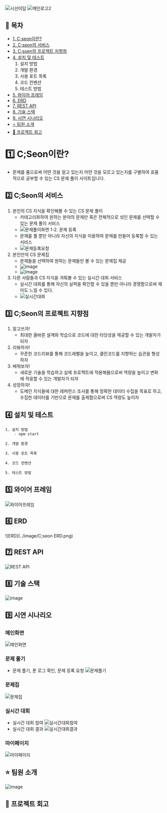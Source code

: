 ![시선이답](/uploads/37a9a2c690e055d1fabf3c7f387358eb/시선이답.png)
![메인로고2](/uploads/27f44d203fda566261bb8b8318bbbeb9/메인로고2.png)

## :scroll: 목차

- [1. C;seon이란?](#one-cseon이란)
- [2. C;seon의 서비스](#two-c;seon의-서비스)
- [3. C;soen의 프로젝트 지향점](#three-c;seon의-프로젝트-지향점)
- [4. 설치 및 테스트](#four-설치-및-테스트)
    1. 설치 방법
    2. 개발 환경
    3. 사용 포트 목록
    4. 코드 컨벤션
    5. 테스트 방법
- [5. 와이어 프레임](#five-와이어-프레임)
- [6. ERD](#six-erd)
- [7. REST API](#seven-rest-api)
- [8. 기술 스택](#eight-기술-스택)
- [9. 시연 시나리오](#nine-시연-시나리오)
- [:star: 팀원 소개](#star-팀원-소개)
- [:star2: 프로젝트 회고](#star2-프로젝트-회고)

# :one: C;Seon이란?
- 문제를 품으로써 어떤 것을 알고 있는지 어떤 것을 모르고 있는지를 구별하여 효율적으로 공부할 수 있는 CS 문제 풀이 사이트입니다.

## :two: C;Seon의 서비스
1. 본인의 CS 지식을 확인해볼 수 있는 CS 문제 풀이
    - 카테고리화하여 원하는 분야의 문제만 혹은 전체적으로 섞인 문제를 선택할 수 있는 문제 풀이 서비스
    - ![문제풀이화면](/uploads/dd82fe45069b54940746c75bb14ba8a1/문제풀이화면.PNG)
1-2. 문제 등록
    - 문제를 풀 뿐만 아니라 자신의 지식을 이용하여 문제를 만들어 등록할 수 있는 서비스
    - ![문제등록요청](/uploads/e8490af8df7b94b500b6dac6e05cf0f2/문제등록요청.PNG)
2. 본인만의 CS 문제집
    - 문제들을 선택하여 원하는 문제들만 볼 수 있는 문제집 제공
    - ![image](/uploads/748d30627bd5e30c472322172c016254/image.png)
    - ![image](/uploads/74e5d110791988c97db9c23f3bdc82a9/image.png)
3. 다른 사람들과 CS 지식을 겨뤄볼 수 있는 실시간 대회 서비스
    - 실시간 대회를 통해 자신의 실력을 확인할 수 있을 뿐만 아니라 경쟁함으로써 재미도 느낄 수 있다.
    - ![실시간대회](/uploads/82cae5e1ae34e08b1da597032a6b0a5a/실시간대회.png)
## :three: C;Seon의 프로젝트 지향점
1. 알고쓰자!
    - 최대한 올바른 설계와 학습으로 코드에 대한 타당성을 제공할 수 있는 개발자가 되자
2. 리뷰하자!
    - 꾸준한 코드리뷰를 통해 코드레벨을 높이고, 클린코드를 지향하는 습관을 형성하자
3. 배워보자!
    - 새로운 기술을 학습하고 실제 프로젝트에 적용해봄으로써 역량을 높이고 변화에 적응할 수 있는 개발자가 되자
4. 성장하자!
    - 도메인 지식들에 대한 레퍼런스 조사를 통해 정확한 데이터 수집을 목표로 하고, 수집한 데이터를 기반으로 문제를 출제함으로써 CS 역량도 높이자
## :four: 설치 및 테스트
    1. 설치 방법
        - npm start

    2. 개발 환경

    3. 사용 포트 목록

    4. 코드 컨벤션

    5. 테스트 방법

## :five: 와이어 프레임
![와이어프레임]()
## :six: ERD
![ERD](../image/C;seon ERD.png)
## :seven: REST API
![REST API]()
## :eight: 기술 스택
![image](/uploads/62869e7fba826e6f826bc53030ac8935/image.png)
## :nine: 시연 시나리오
### 메인화면
![메인화면](/uploads/8ead00f4640ef5caf30c7f130ae350db/메인화면.gif)
### 문제 풀기
- 문제 풀기, 푼 로그 확인, 문제 등록 요청
![문제풀기](/uploads/d442bd648ca4fb5cff4dad9a7de5fd57/문제풀기.gif)
### 문제집
![문제집](/uploads/baa36ae505eccb84b886aa10028dc9f7/문제집.gif)
### 실시간 대회
- 실시간 대회 참여
![실시간대회참여](/uploads/12695c952a46e119153f2878473497f2/실시간대회참여.gif)
- 실시간 대회 결과
![실시간대회결과](/uploads/ef722c238c6929a088539c35ccf41abd/실시간대회결과.gif)
### 마이페이지
![마이페이지](/uploads/53e047439ae04bdb74ab343970291c45/마이페이지.gif)
## :star: 팀원 소개
![image](/uploads/8f266f700dae155460466dca389f1269/image.png)
## :star2: 프로젝트 회고

